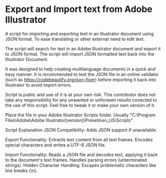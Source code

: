 # Export and Import text from Adobe Illustrator
A script for importing and exporting text in an Illustrator document using JSON format. To ease translating or other external need to edit text.

The script will search for text in an Adobe Illustrator document and export it to JSON format.
The script will import JSON formatted text back into the Illustrator Document.

It was designed to help creating multilanguage documents in a quick and easy manner.
It is recommended to test the JSON file in an online validator (such as https://codebeautify.org/json-fixer) 
before importing it back into Illustrator to avoid import errors.

Script is public and use of it is at your own risk.
This contributor does not take any responsibility for any unwanted or unforseen results conected to the
use of this script. Feel free to tweak it or make your own version of it.

Place the file in your Adobe Illustrator Scripts folder.
Usually "C:\Program Files\Adobe\Adobe Illustrator[version]\Presets\en_US\Scripts"

Script Explanation
JSON Compatibility: Adds JSON support if unavailable.

Export Functionality:
Extracts text content from all text frames.
Encodes special characters and writes a UTF-8 JSON file.

Import Functionality:
Reads a JSON file and decodes text, applying it back to the document's text frames.
Handles parsing errors (unterminated strings).
Hidden Character Handling: Escapes problematic characters like line breaks (\n).

